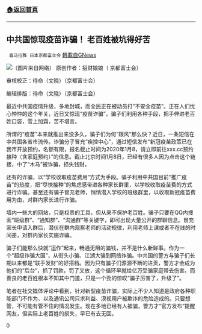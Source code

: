 ###  [:house:返回首頁](https://github.com/ourhimalayas/txt)
---

## 中共国惊现疫苗诈骗！ 老百姓被坑得好苦
` 喜马拉雅 日本京都富士会` [轉載自GNews](https://gnews.org/zh-hans/729423/)

![]()![](https://gnews.org/wp-content/uploads/2021/01/WhatsApp-Image-2021-01-08-at-10.42.24-PM.jpeg)（图片来自网络）
原创作者：招财娘娘（ 京都富士会）

审核校正：待命（文晓）（京都富士会）

编辑排版：待命（文晓）（京都富士会）

最近中共国疫情升级，多地封城，而全民正在被动员打“不安全疫苗”。正在人们忧心忡忡的这个年关，近日又惊现“疫苗诈骗”，骗子们利用各种手段，把手伸进老百姓口袋，雪上加霜，苦不堪言。

所谓的“疫苗”本来就推出来没多久，骗子们为何“跟风”那么快？近日，一条短信在中共国各省市流传。诈骗分子冒充“疾控中心”，通过短信发布“新冠疫苗政策已在我市开放预约，名额有限，报名截止时间为2020年1月8，请立即前往xxx.cc预约接种（含家庭预约）”的信息。截止北京时间1月8日，已经有很多人因为点击这个链接，中了“木马”被诈骗，损失钱财。

还有的诈骗，以“学校收取疫苗费用”方式为手段。骗子利用中共国目前“推广疫苗”的热度，把“尽快接种”的焦虑感带进各种家长群里，以学校收取疫苗费的方式进行诈骗。甚至还有骗子冒充老师，悄悄潜入学校的班级群里，以收取新冠疫苗费用为由，对群内家长进行诈骗。

墙内一些大的网站，只是权贵的工具，但从来不保护老百姓。骗子只要在QQ内搜索“班级群”、“通知群”、“沟通群”等关键字，即可出现大量公开的群聊信息。冒充家长申请入群后，潜伏在群内观察老师的活动规律，利用老师上课或者不在线的时间差，对群内家长实施诈骗。

骗子们能那么快就“运作”起来，畅通无阻的骗钱，并不是什么新鲜事。作为一个“超级诈骗大国”，从街头小骗、江湖大骗到网络诈骗。中共国的警方与骗子们长期以来都是“联手发财”的好搭档。因为只有骗子们源源不断的进贡，警方才会成为他们的“后台”，抓了罚款，罚了又放，这个循环早就给亿万受骗家庭带去伤害。而善良的老百姓根本不知其中门道，只是一个劲的惊叹“骗子厉害了，升级了”。

笔者在社交媒体评论中看到，针对新型疫苗诈骗，实际上不少人知道是政府各种职能部门不作为、以及通讯公司只求利益、漠视用户被欺诈的危险造成的。只要想管，不可能有管不住的情况发生。现在多地已经有人被骗，警方才“官方发布”提醒网友，但实际上老百姓的损失，早已有去无回。

0
